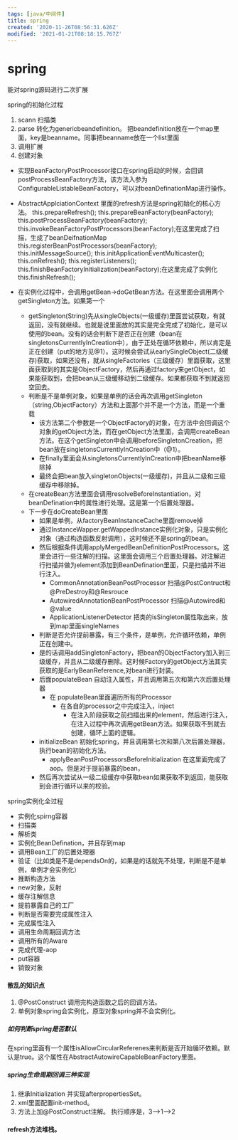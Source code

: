 ```yaml
---
tags: [java/中间件]
title: spring
created: '2020-11-26T08:56:31.626Z'
modified: '2021-01-21T08:18:15.767Z'
---
```


# spring

 能对spring源码进行二次扩展

 spring的初始化过程

 1. scann 扫描类  
 2. parse 转化为genericbeandefinition。
    把beandefinition放在一个map里面，key是beanname。同事把beanname放在一个list里面
 3. 调用扩展
 4. 创建对象


 - 实现BeanFactoryPostProcessor接口在spring启动的时候，会回调postProcessBeanFactory方法，该方法入参为ConfigurableListableBeanFactory，可以对beanDefinationMap进行操作。

- AbstractApplciationContext 里面的refresh方法是spring初始化的核心方法。
this.prepareRefresh();
this.prepareBeanFactory(beanFactory);
this.postProcessBeanFactory(beanFactory);
this.invokeBeanFactoryPostProcessors(beanFactory);在这里完成了扫描，生成了beanDeifnationMap
this.registerBeanPostProcessors(beanFactory);
this.initMessageSource();
this.initApplicationEventMulticaster();
this.onRefresh();
this.registerListeners();
this.finishBeanFactoryInitialization(beanFactory);在这里完成了实例化
this.finishRefresh();

- 在实例化过程中，会调用getBean->doGetBean方法。在这里面会调用两个getSingleton方法。如果第一个
    - getSingleton(String)先从singleObjects(一级缓存)里面尝试获取，有就返回，没有就继续。也就是说里面放的其实是完全完成了初始化，是可以使用的bean。没有的话会判断下是否正在创建（bean在singletonsCurrentlyInCreation中），由于正处在循环依赖中，所以肯定是正在创建（put的地方见@1）。这时候会尝试从earlySingleObject(二级缓存)获取，如果还没有，就从singleFactories（三级缓存）里面获取，这里面获取到的其实是ObjectFactory，然后再通过factory来getObject，如果能获取到，会把bean从三级缓移动到二级缓存。如果都获取不到就返回空回去。
    - 判断是不是单例对象，如果是单例的话会再次调用getSingleton（string,ObjectFactory）方法和上面那个并不是一个方法，而是一个重载
        - 该方法第二个参数是一个ObjectFactory的对象，在方法中会回调这个对象的getObject方法，而在getObject方法里面，会调用createBean方法。在这个getSingleton中会调用beforeSingletonCreation，把bean放在singletonsCurrentlyInCreation中（@1）。
        - 在finally里面会从singletonsCurrentlyInCreation中把beanName移除掉
        - 最终会把bean放入singletonObjects(一级缓存)，并且从二级和三级缓存中移除掉。
    - 在createBean方法里面会调用resolveBeforeInstantiation，对beanDefination中的属性进行处理。这是第一个后置处理器。
    - 下一步在doCreateBean里面
        - 如果是单例，从factoryBeanInstanceCache里面remove掉
        - 通过InstanceWapper.getWappedInstance实例化对象，只是实例化对象（通过构造函数反射调用），这时候还不是spring的bean。
        - 然后根据条件调用applyMergedBeanDefinitionPostProcessors。这里会进行一些注解的扫描。这里面会调用三个后置处理器。对注解进行扫描并做为element添加到BeanDefination里面，只是扫描并不进行注入。
            - CommonAnnotationBeanPostProcessor 扫描@PostContruct和@PreDestroy和@Resrouce
            - AutowiredAnnotationBeanPostProcessor 扫描@Autowired和@value
            - ApplicationListenerDetector 把类的isSingleton属性取出来，放到map里面singleNames
        - 判断是否允许提前暴露，有三个条件，是单例，允许循环依赖，单例正在创建中。
        - 是的话调用addSingletonFactory，把bean的ObjectFactory加入到三级缓存，并且从二级缓存删除。这时候Factory的getObject方法其实获取的是EarlyBeanReference,对bean进行封装。
        - 后面populateBean 自动注入属性，并且调用第五次和第六次后置处理器
            - 在 populateBean里面遍历所有的Processor
                - 在各自的processor之中完成注入，inject
                    - 在注入阶段获取之前扫描出来的element，然后进行注入，在注入过程中再次调用getBean方法。如果获取不到就去创建，循环上面的逻辑。
        - initializeBean 初始化spring，并且调用第七次和第八次后置处理器，执行bean的初始化方法。
            - applyBeanPostProcessorsBeforeInitialization 在这里面完成了aop。但是对于提前暴露的bean，
        - 然后再次尝试从一级二级缓存中获取bean如果获取不到返回，能获取到会进行循环以来的校验。


spring实例化全过程

- 实例化spirng容器
- 扫描类
- 解析类
- 实例化BeanDefination，并且存到map
- 调用Bean工厂的后置处理器
- 验证（比如类是不是dependsOn的，如果是的话就先不处理，判断是不是单例，单例才会实例化）
- 推断构造方法
- new对象，反射
- 缓存注解信息
- 提前暴露自己的工厂
- 判断是否需要完成属性注入
- 完成属性注入
- 调用生命周期回调方法
- 调用所有的Aware
- 完成代理-aop
- put容器
- 销毁对象


#### 散乱的知识点
1. @PostConstruct 调用完构造函数之后的回调方法。
2. 单例对象spring会实例化，原型对象spring并不会实例化。


##### 如何判断spring是否默认
在spring里面有一个属性isAllowCircularReferenes来判断是否开始循环依赖。默认是true。这个属性在AbstractAutowireCapableBeanFactory里面。


##### spring生命周期回调三种实现
1. 继承Initialization 并实现afterpropertiesSet。
2. xml里面配置init-method。
3. 方法上加@PostConstruct注解。
执行顺序是，3-->1-->2


#### refresh方法堆栈。





